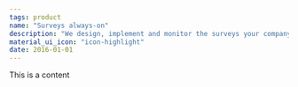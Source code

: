 ```yaml
---
tags: product
name: "Surveys always-on"
description: "We design, implement and monitor the surveys your company need to better understand its ecosystem, react accordingly and generate conversions."
material_ui_icon: "icon-highlight"
date: 2016-01-01
---
```

This is a content